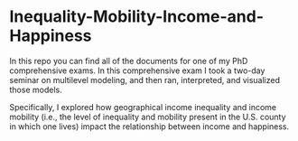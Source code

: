 # Inequality-Mobility-Income-and-Happiness
In this repo you can find all of the documents for one of my PhD comprehensive exams. In this comprehensive exam I took a two-day seminar on multilevel modeling, and then ran, interpreted, and visualized those models.

Specifically, I explored how geographical income inequality and income mobility (i.e., the level of inequality and mobility present in the U.S. county in which one lives) impact the relationship between income and happiness.

